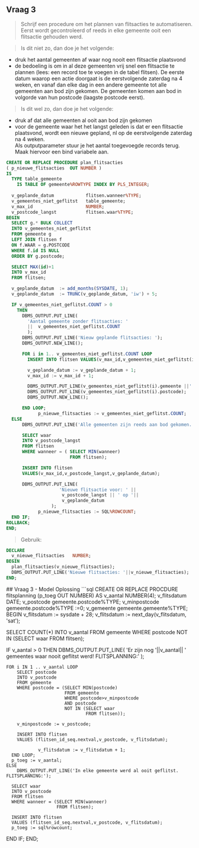 ## Vraag 3
>Schrijf een procedure om het plannen van flitsacties te automatiseren.
Eerst wordt gecontroleerd of reeds in elke gemeente ooit een flitsactie gehouden werd.  

>Is dit niet zo, dan doe je het volgende:
* druk het aantal gemeenten af waar nog nooit een flitsactie plaatsvond
* de bedoeling is om in al deze gemeenten vrij snel een flitsactie te plannen (lees:
een record toe te voegen in de tabel flitsen). De eerste datum waarop een actie
doorgaat is de eerstvolgende zaterdag na 4 weken, en vanaf dan elke dag in een
andere gemeente tot alle gemeenten aan bod zijn gekomen. De gemeenten komen
aan bod in volgorde van hun postcode (laagste postcode eerst).  

>Is dit wel zo, dan doe je het volgende:
  * druk af dat alle gemeenten al ooit aan bod zijn gekomen
  * voor de gemeente waar het het langst geleden is dat er een flitsactie plaatsvond,
wordt een nieuwe gepland, nl op de eerstvolgende zaterdag na 4 weken.  
Als outputparameter stuur je het aantal toegevoegde records terug.
Maak hiervoor een bind variabele aan.

```sql
CREATE OR REPLACE PROCEDURE plan_flitsacties
( p_nieuwe_flitsacties  OUT NUMBER )
IS
  TYPE table_gemeente         
    IS TABLE OF gemeente%ROWTYPE INDEX BY PLS_INTEGER;
    
  v_geplande_datum            flitsen.wanneer%TYPE;
  v_gemeentes_niet_geflitst   table_gemeente;
  v_max_id                    NUMBER;
  v_postcode_langst           flitsen.waar%TYPE;
BEGIN
  SELECT g.* BULK COLLECT
  INTO v_gemeentes_niet_geflitst
  FROM gemeente g
  LEFT JOIN flitsen f
  ON f.WAAR = g.POSTCODE
  WHERE f.id IS NULL
  ORDER BY g.postcode;

  SELECT MAX(id)+1
  INTO v_max_id
  FROM flitsen;

  v_geplande_datum  := add_months(SYSDATE, 1);
  v_geplande_datum  := TRUNC(v_geplande_datum, 'iw') + 5;

  IF v_gemeentes_niet_geflitst.COUNT > 0
    THEN      
      DBMS_OUTPUT.PUT_LINE(
        'Aantal gemeente zonder flitsacties: '   
        ||  v_gemeentes_niet_geflitst.COUNT
        );
      DBMS_OUTPUT.PUT_LINE('Nieuw geplande flitsacties: ');
      DBMS_OUTPUT.NEW_LINE();

      FOR i in 1.. v_gemeentes_niet_geflitst.COUNT LOOP        
        INSERT INTO flitsen VALUES(v_max_id,v_gemeentes_niet_geflitst(i).postcode,v_geplande_datum);

        v_geplande_datum := v_geplande_datum + 1;
        v_max_id := v_max_id + 1;

        DBMS_OUTPUT.PUT_LINE(v_gemeentes_niet_geflitst(i).gemeente ||' '|| v_geplande_datum);
        DBMS_OUTPUT.PUT_LINE(v_gemeentes_niet_geflitst(i).postcode);
        DBMS_OUTPUT.NEW_LINE();

      END LOOP;
			p_nieuwe_flitsacties := v_gemeentes_niet_geflitst.COUNT;
  ELSE
      DBMS_OUTPUT.PUT_LINE('Alle gemeenten zijn reeds aan bod gekomen.');

      SELECT waar
      INTO v_postcode_langst
      FROM flitsen
      WHERE wanneer = ( SELECT MIN(wanneer)
                        FROM flitsen);

      INSERT INTO flitsen
      VALUES(v_max_id,v_postcode_langst,v_geplande_datum);

      DBMS_OUTPUT.PUT_LINE(
					'Nieuwe flitsactie voor: ' ||
					 v_postcode_langst || ' op '||
					 v_geplande_datum
				 );
			p_nieuwe_flitsacties := SQL%ROWCOUNT;
  END IF;
ROLLBACK;
END;
```
>Gebruik:

```sql
DECLARE
  v_nieuwe_flitsacties   NUMBER;
BEGIN
  plan_flitsacties(v_nieuwe_flitsacties);
  DBMS_OUTPUT.PUT_LINE('Nieuwe flitsacties: '||v_nieuwe_flitsacties);
END;
```
<div style="page-break-after: always;"></div>
## Vraag 3 - Model Oplossing
```sql
CREATE OR REPLACE PROCDURE flitsplanning (p_toeg OUT NUMBER)
AS
	v_aantal        NUMBER(4);
	v_flitsdatum    DATE;
	v_postcode      gemeente.postcode%TYPE;
	v_minpostcode   gemeente.postcode%TYPE :=0;
	v_gemeente      gemeente.gemeente%TYPE;
BEGIN
  v_flitsdatum := sysdate + 28;
  v_flitsdatum := next_day(v_flitsdatum, 'sat');

  SELECT COUNT(*)
  INTO v_aantal
  FROM gemeente
  WHERE postcode
  NOT IN (SELECT waar
          FROM flitsen);

  IF v_aantal > 0
    THEN DBMS_OUTPUT.PUT_LINE(
					'Er zijn nog '||v_aantal||
					' gemeentes waar nooit geflitst werd! FLITSPLANNING:'
				 );

    FOR i IN 1 .. v_aantal LOOP
        SELECT postcode
        INTO v_postcode
        FROM gemeente
        WHERE postcode = (SELECT MIN(postcode)
                          FROM gemeente
                          WHERE postcode>v_minpostcode
                          AND postcode
                          NOT IN (SELECT waar
                                  FROM flitsen));

        v_minpostcode := v_postcode;

        INSERT INTO flitsen
        VALUES (flitsen_id_seq.nextval,v_postcode, v_flitsdatum);

				v_flitsdatum := v_flitsdatum + 1;
      END LOOP;
      p_toeg := v_aantal;
    ELSE
		DBMS_OUTPUT.PUT_LINE('In elke gemeente werd al ooit geflitst. FLITSPLANNING:');

      SELECT waar
      INTO v_postcode
      FROM flitsen
      WHERE wanneer = (SELECT MIN(wanneer)
                       FROM flitsen);

      INSERT INTO flitsen
      VALUES (flitsen_id_seq.nextval,v_postcode, v_flitsdatum);
      p_toeg := sql%rowcount;
  END IF;
END;
```